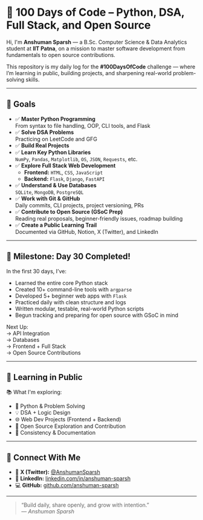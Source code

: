 # 🚀 100 Days of Code – Python, DSA, Full Stack, and Open Source

Hi, I'm **Anshuman Sparsh** — a B.Sc. Computer Science & Data Analytics student at **IIT Patna**, on a mission to master software development from fundamentals to open source contributions.

This repository is my daily log for the **#100DaysOfCode** challenge — where I’m learning in public, building projects, and sharpening real-world problem-solving skills.

---

## 🎯 Goals

- ✅ **Master Python Programming**  
  From syntax to file handling, OOP, CLI tools, and Flask
- ✅ **Solve DSA Problems**  
  Practicing on LeetCode and GFG
- ✅ **Build Real Projects**    
- ✅ **Learn Key Python Libraries**  
  `NumPy`, `Pandas`, `Matplotlib`, `OS`, `JSON`, `Requests`, etc.
- ✅ **Explore Full Stack Web Development**  
  - **Frontend:** `HTML`, `CSS`, `JavaScript`  
  - **Backend:** `Flask`, `Django`, `FastAPI`
- ✅ **Understand & Use Databases**  
  `SQLite`, `MongoDB`, `PostgreSQL`
- ✅ **Work with Git & GitHub**  
  Daily commits, CLI projects, project versioning, PRs
- ✅ **Contribute to Open Source (GSoC Prep)**  
  Reading real proposals, beginner-friendly issues, roadmap building
- ✅ **Create a Public Learning Trail**  
  Documented via GitHub, Notion, X (Twitter), and LinkedIn

---

## 🧠 Milestone: **Day 30 Completed!**

In the first 30 days, I’ve:
- Learned the entire core Python stack  
- Created 10+ command-line tools with `argparse`  
- Developed 5+ beginner web apps with `Flask`  
- Practiced daily with clean structure and logs  
- Written modular, testable, real-world Python scripts  
- Begun tracking and preparing for open source with GSoC in mind  

Next Up:  
→ API Integration  
→ Databases  
→ Frontend + Full Stack  
→ Open Source Contributions  

---

## 🌱 Learning in Public

📚 What I'm exploring:

- 🐍 Python & Problem Solving  
- 💡 DSA + Logic Design  
- 🌐 Web Dev Projects (Frontend + Backend)  
- 🤝 Open Source Exploration and Contribution  
- 🧠 Consistency & Documentation

---

## 🔗 Connect With Me

- 📢 **X (Twitter):** [@AnshumanSparsh](https://x.com/AnshumanSparsh)  
- 💼 **LinkedIn:** [linkedin.com/in/anshuman-sparsh](https://linkedin.com/in/anshuman-sparsh)  
- 💻 **GitHub:** [github.com/anshuman-sparsh](https://github.com/anshuman-sparsh)

---

> “Build daily, share openly, and grow with intention.”  
> — *Anshuman Sparsh*
